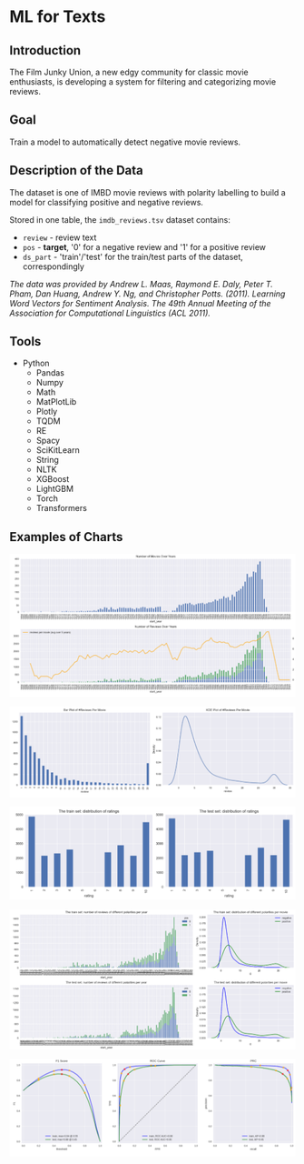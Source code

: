 # ML for Texts

## Introduction

The Film Junky Union, a new edgy community for classic movie enthusiasts, is developing a system for filtering and categorizing movie reviews.

## Goal

Train a model to automatically detect negative movie reviews.

## Description of the Data

The dataset is one of IMBD movie reviews with polarity labelling to build a model for classifying positive and negative reviews.

Stored in one table, the `imdb_reviews.tsv` dataset contains:

- `review` - review text
- `pos` - **target**, '0' for a negative review and '1' for a positive review
- `ds_part` - 'train'/'test' for the train/test parts of the dataset, correspondingly

*The data was provided by Andrew L. Maas, Raymond E. Daly, Peter T. Pham, Dan Huang, Andrew Y. Ng, and Christopher Potts. (2011). Learning Word Vectors for Sentiment Analysis. The 49th Annual Meeting of the Association for Computational Linguistics (ACL 2011).*

## Tools

- Python
  - Pandas
  - Numpy
  - Math
  - MatPlotLib
  - Plotly
  - TQDM
  - RE
  - Spacy
  - SciKitLearn
  - String
  - NLTK
  - XGBoost
  - LightGBM
  - Torch
  - Transformers

## Examples of Charts

![alt text](https://github.com/michaeltwersky/Data_Projects_TripleTen/blob/main/Sprint%2014%20-%20Machine%20Learning%20for%20Texts/Images/Image%201.png)

![alt text](https://github.com/michaeltwersky/Data_Projects_TripleTen/blob/main/Sprint%2014%20-%20Machine%20Learning%20for%20Texts/Images/Image%202.png)

![alt text](https://github.com/michaeltwersky/Data_Projects_TripleTen/blob/main/Sprint%2014%20-%20Machine%20Learning%20for%20Texts/Images/Image%203.png)

![alt text](https://github.com/michaeltwersky/Data_Projects_TripleTen/blob/main/Sprint%2014%20-%20Machine%20Learning%20for%20Texts/Images/Image%204.png)

![alt text](https://github.com/michaeltwersky/Data_Projects_TripleTen/blob/main/Sprint%2014%20-%20Machine%20Learning%20for%20Texts/Images/Image%205.png)
